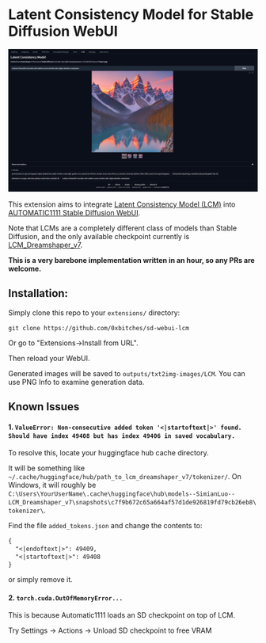# Latent Consistency Model for Stable Diffusion WebUI

![Extension Preview](preview.png)

This extension aims to integrate [Latent Consistency Model (LCM)](https://latent-consistency-models.github.io/) into [AUTOMATIC1111 Stable Diffusion WebUI](https://github.com/AUTOMATIC1111/stable-diffusion-webui).

Note that LCMs are a completely different class of models than Stable Diffusion, and the only available checkpoint currently is [LCM_Dreamshaper_v7](https://huggingface.co/SimianLuo/LCM_Dreamshaper_v7).

**This is a very barebone implementation written in an hour, so any PRs are welcome.**

## Installation:

Simply clone this repo to your `extensions/` directory:

```
git clone https://github.com/0xbitches/sd-webui-lcm
```

Or go to "Extensions->Install from URL".

Then reload your WebUI.

Generated images will be saved to `outputs/txt2img-images/LCM`. You can use PNG Info to examine generation data.

## Known Issues

#### 1. `ValueError: Non-consecutive added token '<|startoftext|>' found. Should have index 49408 but has index 49406 in saved vocabulary.`

To resolve this, locate your huggingface hub cache directory.

It will be something like `~/.cache/huggingface/hub/path_to_lcm_dreamshaper_v7/tokenizer/`. On Windows, it will roughly be `C:\Users\YourUserName\.cache\huggingface\hub\models--SimianLuo--LCM_Dreamshaper_v7\snapshots\c7f9b672c65a664af57d1de926819fd79cb26eb8\tokenizer\`.

Find the file `added_tokens.json` and change the contents to:

```
{
  "<|endoftext|>": 49409,
  "<|startoftext|>": 49408
}
```

or simply remove it.

#### 2. `torch.cuda.OutOfMemoryError...`

This is because Automatic1111 loads an SD checkpoint on top of LCM.

Try Settings -> Actions -> Unload SD checkpoint to free VRAM
